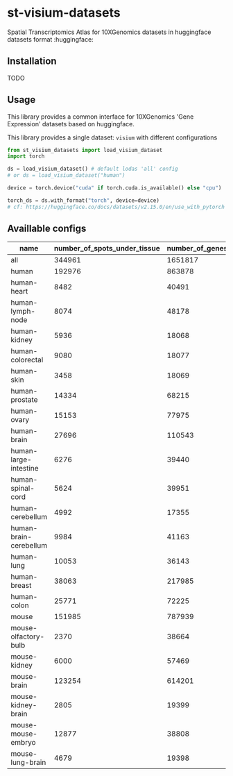 # st-visium-datasets


Spatial Transcriptomics Atlas for 10XGenomics datasets in huggingface datasets format :huggingface:

## Installation

TODO

## Usage

This library provides a common interface for 10XGenomics 'Gene Expression' datasets based on huggingface.

This library provides a single dataset: `visium` with different configurations

```python
from st_visium_datasets import load_visium_dataset
import torch

ds = load_visium_dataset() # default lodas 'all' config
# or ds = load_visium_dataset("human")

device = torch.device("cuda" if torch.cuda.is_available() else "cpu")

torch_ds = ds.with_format("torch", device=device)
# cf: https://huggingface.co/docs/datasets/v2.15.0/en/use_with_pytorch
```

## Availlable configs

| name                   |   number_of_spots_under_tissue |   number_of_genes_detected |
|------------------------|--------------------------------|----------------------------|
| all                    |                         344961 |                    1651817 |
| human                  |                         192976 |                     863878 |
| human-heart            |                           8482 |                      40491 |
| human-lymph-node       |                           8074 |                      48178 |
| human-kidney           |                           5936 |                      18068 |
| human-colorectal       |                           9080 |                      18077 |
| human-skin             |                           3458 |                      18069 |
| human-prostate         |                          14334 |                      68215 |
| human-ovary            |                          15153 |                      77975 |
| human-brain            |                          27696 |                     110543 |
| human-large-intestine  |                           6276 |                      39440 |
| human-spinal-cord      |                           5624 |                      39951 |
| human-cerebellum       |                           4992 |                      17355 |
| human-brain-cerebellum |                           9984 |                      41163 |
| human-lung             |                          10053 |                      36143 |
| human-breast           |                          38063 |                     217985 |
| human-colon            |                          25771 |                      72225 |
| mouse                  |                         151985 |                     787939 |
| mouse-olfactory-bulb   |                           2370 |                      38664 |
| mouse-kidney           |                           6000 |                      57469 |
| mouse-brain            |                         123254 |                     614201 |
| mouse-kidney-brain     |                           2805 |                      19399 |
| mouse-mouse-embryo     |                          12877 |                      38808 |
| mouse-lung-brain       |                           4679 |                      19398 |
